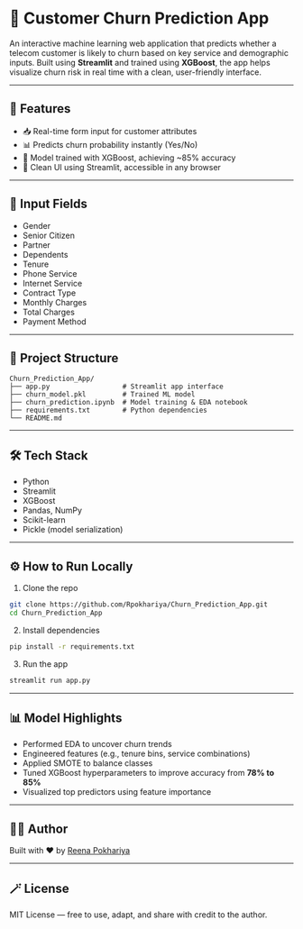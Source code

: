 
# 🔄 Customer Churn Prediction App

An interactive machine learning web application that predicts whether a telecom customer is likely to churn based on key service and demographic inputs. Built using **Streamlit** and trained using **XGBoost**, the app helps visualize churn risk in real time with a clean, user-friendly interface.

---

## 🚀 Features

- 📥 Real-time form input for customer attributes
- 📊 Predicts churn probability instantly (Yes/No)
- 🧠 Model trained with XGBoost, achieving ~85% accuracy
- 📄 Clean UI using Streamlit, accessible in any browser

---

## 🔢 Input Fields

- Gender  
- Senior Citizen  
- Partner  
- Dependents  
- Tenure  
- Phone Service  
- Internet Service  
- Contract Type  
- Monthly Charges  
- Total Charges  
- Payment Method  

---

## 📁 Project Structure

```
Churn_Prediction_App/
├── app.py                  # Streamlit app interface
├── churn_model.pkl         # Trained ML model
├── churn_prediction.ipynb  # Model training & EDA notebook
├── requirements.txt        # Python dependencies
└── README.md
```

---

## 🛠 Tech Stack

- Python
- Streamlit
- XGBoost
- Pandas, NumPy
- Scikit-learn
- Pickle (model serialization)

---

## ⚙️ How to Run Locally

1. Clone the repo

```bash
git clone https://github.com/Rpokhariya/Churn_Prediction_App.git
cd Churn_Prediction_App
```

2. Install dependencies

```bash
pip install -r requirements.txt
```

3. Run the app

```bash
streamlit run app.py
```

---

## 📊 Model Highlights

- Performed EDA to uncover churn trends
- Engineered features (e.g., tenure bins, service combinations)
- Applied SMOTE to balance classes
- Tuned XGBoost hyperparameters to improve accuracy from **78% to 85%**
- Visualized top predictors using feature importance

---

## 🧑‍💻 Author

Built with ❤️ by [Reena Pokhariya](https://github.com/Rpokhariya)

---

## 🪄 License

MIT License — free to use, adapt, and share with credit to the author.
